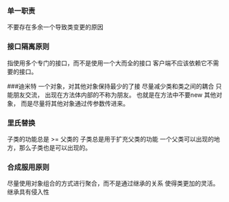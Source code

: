 ### 单一职责
不要存在多余一个导致类变更的原因

### 接口隔离原则
指使用多个专门的接口，而不是使用一个大而全的接口
客户端不应该依赖它不需要的接口。

###迪米特
一个对象，对其他对象保持最少的了接
尽量减少类和类之间的耦合
只能朋友交流，
出现在方法体内部的不称为朋友。
也就是在方法中不要new 其他对象，
而是尽量将其他对象通过传参数传进来。

### 里氏替换
子类的功能总是 >= 父类的
子类总是用于扩充父类的功能
一个父类可以出现的地方，那么子类也是可以出现的。

### 合成服用原则
尽量使用对象组合的方式进行聚合，而不是通过继承的关系
使得类更加的灵活。继承具有侵入性